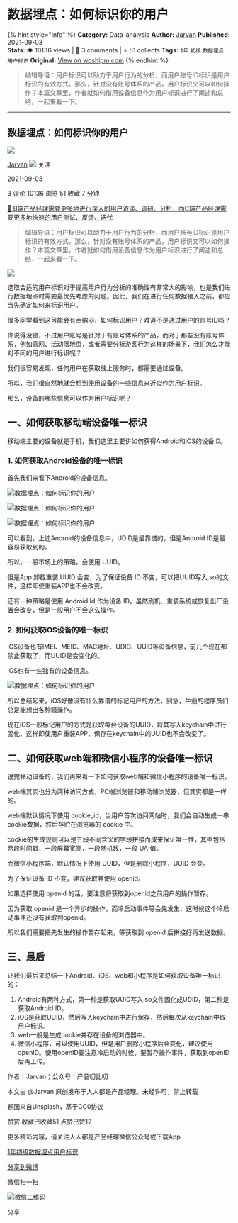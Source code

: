 # 数据埋点：如何标识你的用户
{% hint style="info" %}
**Category:** Data-analysis
**Author:** [Jarvan](https://www.woshipm.com/u/678750)
**Published:** 2021-09-03  
**Stats:** 👁️ 10136 views | 💬 3 comments | ⭐ 51 collects
**Tags:** `1年` `初级` `数据埋点` `用户标识`
**Original:** [View on woshipm.com](https://www.woshipm.com/data-analysis/5121917.html)
{% endhint %}
> 编辑导语：用户标识可以助力于用户行为的分析，而用户账号ID标识是用户标识的有效方式。那么，针对没有账号体系的产品，用户标识又可以如何操作？本篇文章里，作者就如何借用设备信息作为用户标识进行了阐述和总结，一起来看一下。

---

## 数据埋点：如何标识你的用户

[![](https://static.woshipm.com/APP_U_201904_20190428221614_6166.jpeg?imageView2/1/w/72/h/72/q/100)](https://www.woshipm.com/u/678750)

[Jarvan](https://www.woshipm.com/u/678750) ![](https://static.woshipm.com/tag/1101_1@2x.png) 关注

2021-09-03

3 评论 10136 浏览 51 收藏 7 分钟

[🔗 B端产品经理需要更多地进行深入的用户访谈、调研、分析，而C端产品经理需要更多地快速的用户测试、反馈、迭代](https://ke.qidianla.com/courses/bcpm)

> 编辑导语：用户标识可以助力于用户行为的分析，而用户账号ID标识是用户标识的有效方式。那么，针对没有账号体系的产品，用户标识又可以如何操作？本篇文章里，作者就如何借用设备信息作为用户标识进行了阐述和总结，一起来看一下。

![](https://image.woshipm.com/wp-files/2021/09/UhlHN3UZLBkM4ZFrkHjZ.jpg)

选取合适的用户标识对于提高用户行为分析的准确性有非常大的影响，也是我们进行数据埋点时需要最优先考虑的问题。因此，我们在进行任何数据接入之前，都应当先确定如何来标识用户。

很多同学看到这可能会有点纳闷，如何标识用户？难道不是通过用户的账号ID吗？

你说得没错，不过用户账号是针对于有账号体系的产品，而对于那些没有账号体系，例如官网、活动落地页，或者需要分析游客行为这样的场景下，我们怎么才能对不同的用户进行标识呢？

我们很容易发现，任何用户在获取线上服务时，都需要通过设备。

所以，我们很自然地就会想到使用设备的一些信息来近似作为用户标识。

那么，设备的哪些信息可以作为用户标识呢？

## 一、如何获取移动端设备唯一标识

移动端主要的设备就是手机，我们这里主要讲如何获得Android和iOS的设备ID。

### 1\. 如何获取Android设备的唯一标识

首先我们来看下Android的设备信息。

![数据埋点：如何标识你的用户](https://image.woshipm.com/wp-files/2021/09/FnzOWpWqp6izbixP7FKw.png)

![数据埋点：如何标识你的用户](https://image.woshipm.com/wp-files/2021/09/Nw1OyHo4X9ZEnMEnGzn1.png)

![数据埋点：如何标识你的用户](https://image.woshipm.com/wp-files/2021/09/XszHWktkzvXHX4oMDFQy.png)

可以看到，上述Android的设备信息中，UDID是最靠谱的，但是Android ID是最容易获取到的。

所以，一般市场上的策略，会使用 UUID。

但是App 卸载重装 UUID 会变，为了保证设备 ID 不变，可以把UUID写入.so的文件，这样即使重装APP也不会改变。

还有一种策略是使用 Android Id 作为设备 ID，虽然刷机、重装系统或恢复出厂设置会改变，但是一般用户不会这么操作。

### 2\. 如何获取iOS设备的唯一标识

iOS设备也有IMEI、MEID、MAC地址、UDID、UUID等设备信息，前几个现在都禁止获取了，而UUID是会变化的。

iOS也有一些独有的设备信息。

![数据埋点：如何标识你的用户](https://image.woshipm.com/wp-files/2021/09/kDu9iU3os8J7CFSiMq6y.png)

所以总结起来，iOS好像没有什么靠谱的标记用户的方法，别急，牛逼的程序员们总是能想出各种骚操作。

现在iOS一般标记用户的方式是获取每台设备的UUID，将其写入keychain中进行固化，这样即使用户重装APP，保存在keychain中的UUID也不会改变了。

## 二、如何获取web端和微信小程序的设备唯一标识

说完移动设备的，我们再来看一下如何获取web端和微信小程序的设备唯一标识。

web端其实也分为两种访问方式，PC端浏览器和移动端浏览器，但其实都是一样的。

web端默认情况下使用 cookie\_id，当用户首次访问网站时，我们会自动生成一串cookie数据，然后存贮在浏览器的 cookie 中。

cookie的生成规则可以是五段不同含义的字段拼接而成来保证唯一性，其中包括两段时间戳，一段屏幕宽高，一段随机数，一段 UA 值。

而微信小程序端，默认情况下使用 UUID，但是删除小程序，UUID 会变。

为了保证设备 ID 不变，建议获取并使用 openid。

如果选择使用 openid 的话，要注意将获取到openid之前用户的操作暂存。

因为获取 openid 是一个异步的操作，而冷启动事件等会先发生，这时候这个冷启动事件还没有获取到openid。

所以我们需要把先发生的操作暂存起来，等获取到 openid 后拼接好再发送数据。

## 三、最后

让我们最后来总结一下Android、iOS、web和小程序是如何获取设备唯一标识的：

1.  Android有两种方式，第一种是获取UUID写入.so文件固化成UDID，第二种是获取Android ID。
2.  iOS是获取UUID，然后写入keychain中进行保存，然后每次从keychain中取用户标识。
3.  web一般是生成cookie并存在设备的浏览器中。
4.  微信小程序，可以使用UUID，但是用户删除小程序后会变化，建议使用openID。使用openID要注意冷启动的时候，要暂存操作事件，获取到openID后再上传。

作者：Jarvan；公众号：产品叨比叨

本文由 @Jarvan 原创发布于人人都是产品经理。未经许可，禁止转载

题图来自Unsplash，基于CC0协议

赞赏 收藏已收藏51 点赞已赞12

更多精彩内容，请关注人人都是产品经理微信公众号或下载App

[1年](https://www.woshipm.com/tag/1%e5%b9%b4)[初级](https://www.woshipm.com/tag/%e5%88%9d%e7%ba%a7)[数据埋点](https://www.woshipm.com/tag/%e6%95%b0%e6%8d%ae%e5%9f%8b%e7%82%b9)[用户标识](https://www.woshipm.com/tag/%e7%94%a8%e6%88%b7%e6%a0%87%e8%af%86)

[分享到微博](https://service.weibo.com/share/share.php?appkey=2775287854&title=数据埋点：如何标识你的用户&url=https://www.woshipm.com/data-analysis/5121917.html&pic=https://image.woshipm.com/wp-files/2021/09/UhlHN3UZLBkM4ZFrkHjZ.jpg)

微信扫一扫

![微信二维码](https://api.pwmqr.com/qrcode/create/?url=https://www.woshipm.com/data-analysis/5121917.html)

分享
